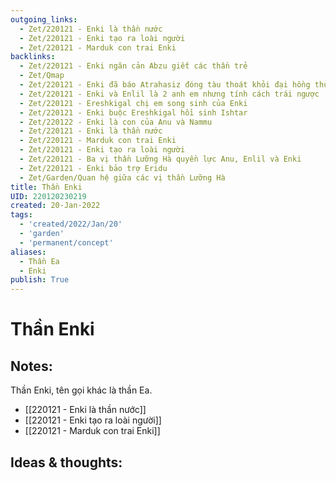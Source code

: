 ```yaml
---
outgoing_links:
  - Zet/220121 - Enki là thần nước
  - Zet/220121 - Enki tạo ra loài người
  - Zet/220121 - Marduk con trai Enki
backlinks:
  - Zet/220121 - Enki ngăn cản Abzu giết các thần trẻ
  - Zet/Qmap
  - Zet/220121 - Enki đã báo Atrahasiz đóng tàu thoát khỏi đại hồng thủy
  - Zet/220121 - Enki và Enlil là 2 anh em nhưng tính cách trái ngược
  - Zet/220121 - Ereshkigal chị em song sinh của Enki
  - Zet/220121 - Enki buộc Ereshkigal hồi sinh Ishtar
  - Zet/220122 - Enki là con của Anu và Nammu
  - Zet/220121 - Enki là thần nước
  - Zet/220121 - Marduk con trai Enki
  - Zet/220121 - Enki tạo ra loài người
  - Zet/220121 - Ba vị thần Lưỡng Hà quyền lực Anu, Enlil và Enki
  - Zet/220121 - Enki bảo trợ Eridu
  - Zet/Garden/Quan hệ giữa các vị thần Lưỡng Hà
title: Thần Enki
UID: 220120230219
created: 20-Jan-2022
tags:
  - 'created/2022/Jan/20'
  - 'garden'
  - 'permanent/concept'
aliases:
  - Thần Ea
  - Enki
publish: True
---
```

# Thần Enki

## Notes:

Thần Enki, tên gọi khác là thần Ea.

- [[220121 - Enki là thần nước]]
- [[220121 - Enki tạo ra loài người]]
- [[220121 - Marduk con trai Enki]]

## Ideas & thoughts:




